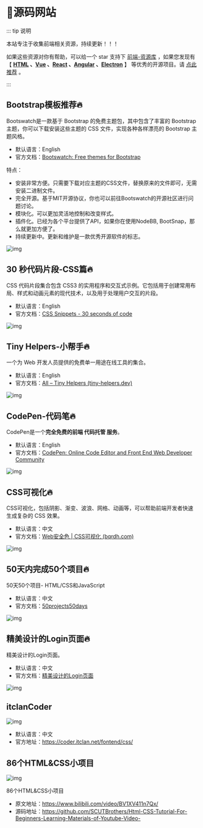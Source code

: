 # 🍁源码网站

::: tip 说明

本站专注于收集前端相关资源，持续更新！！！

如果这些资源对你有帮助，可以给一个 star 支持下 [前端-资源库](https://github.com/huangpw/document-frontend-vitepress) ，如果您发现有 【 **[HTML](/html) 、[Vue](/vue) 、[React](/react) 、[Angular](/angular) 、[Electron](/electron)** 】 等优秀的开源项目。请 [点此推荐](https://github.com/huangpw/document-frontend-vitepress/issues/new) 。

:::

## Bootstrap模板推荐🔥

Bootswatch是一款基于 Bootstrap 的免费主题包，其中包含了丰富的 Bootstrap 主题，你可以下载安装这些主题的 CSS 文件，实现各种各样漂亮的 Bootstrap 主题风格。

- 默认语言：English
- 官方文档：[Bootswatch: Free themes for Bootstrap](https://bootswatch.com/)

特点：

- 安装非常方便。只需要下载对应主题的CSS文件，替换原来的文件即可，无需安装二进制文件。
- 完全开源。基于MIT开源协议，你也可以前往Bootswatch的开源社区进行问题讨论。
- 模块化。可以更加灵活地控制和改变样式。
- 插件化。已经为各个平台提供了API，如果你在使用NodeBB, BootSnap，那么就更加方便了。
- 持续更新中。更新和维护是一款优秀开源软件的标志。

![img](/images/html/website/bootswatch.png)



## 30 秒代码片段-CSS篇🔥

CSS 代码片段集合包含 CSS3 的实用程序和交互式示例。它包括用于创建常用布局、样式和动画元素的现代技术，以及用于处理用户交互的片段。

- 默认语言：English
- 官方文档：[CSS Snippets - 30 seconds of code](https://www.30secondsofcode.org/css/p/1/)

![img](/images/html/website/10001.png)



## Tiny Helpers-小帮手🔥

一个为 Web 开发人员提供的免费单一用途在线工具的集合。

- 默认语言：English
- 官方文档：[All – Tiny Helpers (tiny-helpers.dev)](https://tiny-helpers.dev/)

![img](/images/html/website/10002.png)



## CodePen-代码笔🔥

CodePen是一个**完全免费的前端 代码托管 服务**。

- 默认语言：English
- 官方文档：[CodePen: Online Code Editor and Front End Web Developer Community](https://codepen.io/)

![img](/images/html/website/10003.gif)



## CSS可视化🔥

CSS可视化，包括阴影、渐变、波浪、网格、动画等，可以帮助前端开发者快速生成复杂的 CSS 效果。

- 默认语言：中文
- 官方文档：[Web安全色 | CSS可视化 (bqrdh.com)](https://css.bqrdh.com/safety-color)

![img](/images/html/website/10004.png)



## 50天内完成50个项目🔥

50天50个项目- HTML/CSS和JavaScript

- 默认语言：中文
- 官方文档：[50projects50days](https://github.com/bradtraversy/50projects50days)

![img](/images/html/website/10005.jpg)



## 精美设计的Login页面🔥

精美设计的Login页面。

- 默认语言：中文
- 官方文档：[精美设计的Login页面](https://space.bilibili.com/270654037/channel/collectiondetail?sid=1071190)

![img](/images/html/website/10006.jpg)



## itclanCoder

![img](/images/html/website/10007.png)

- 默认语言：中文
- 官方地址：https://coder.itclan.net/fontend/css/



## 86个HTML&CSS小项目

![img](/images/html/website/10008.png)

86个HTML&CSS小项目

- 原文地址：https://www.bilibili.com/video/BV1XV411n7Qx/
- 源码地址：https://github.com/SCUTBrothers/Html-CSS-Tutorial-For-Beginners-Learning-Materials-of-Youtube-Video-
